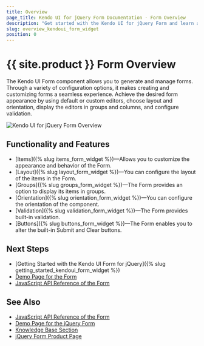 ```yaml
---
title: Overview
page_title: Kendo UI for jQuery Form Documentation - Form Overview
description: "Get started with the Kendo UI for jQuery Form and learn about its features and how to initialize the component."
slug: overview_kendoui_form_widget
position: 0
---
```


# {{ site.product }} Form Overview

The Kendo UI Form component allows you to generate and manage forms. Through a variety of configuration options, it makes creating and customizing forms a seamless experience. Achieve the desired form appearance by using default or custom editors, choose layout and orientation, display the editors in groups and columns, and configure validation.

![Kendo UI for jQuery Form Overview](form-overview.png)


## Functionality and Features

* [Items]({% slug items_form_widget %})&mdash;Allows you to customize the appearance and behavior of the Form.
* [Layout]({% slug layout_form_widget %})&mdash;You can configure the layout of the items in the Form.
* [Groups]({% slug groups_form_widget %})&mdash;The Form provides an option to display its items in groups.
* [Orientation]({% slug orientation_form_widget %})&mdash;You can configure the orientation of the component.
* [Validation]({% slug validation_form_widget %})&mdash;The Form provides built-in validation.
* [Buttons]({% slug buttons_form_widget %})&mdash;The Form enables you to alter the built-in Submit and Clear buttons.


## Next Steps 

* [Getting Started with the Kendo UI Form for jQuery]({% slug getting_started_kendoui_form_widget %})
* [Demo Page for the Form](https://demos.telerik.com/kendo-ui/form/index)
* [JavaScript API Reference of the Form](/api/javascript/ui/form)

## See Also

* [JavaScript API Reference of the Form](/api/javascript/ui/form)
* [Demo Page for the jQuery Form](https://demos.telerik.com/kendo-ui/form/index)
* [Knowledge Base Section](/knowledge-base)
* [jQuery Form Product Page](https://www.telerik.com/kendo-jquery-ui/form)
